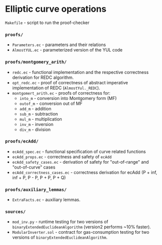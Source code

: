 # Elliptic curve operations

`Makefile` - script to run the proof-checker

### `proofs/`
* `Parameters.ec` - parameters and their relations
* `AlmostYUL.ec` - parameterized version of the YUL code

### `proofs/montgomery_arith/`
* `redc.ec` - functional implementation and the respective correctness derivation for REDC algorithm.
* `opt_redc.ec` - proof of correctness of abstract imperative implementation of REDC (`AlmostYul._REDC`).
* `montgomert_arith.ec` - proofs of correctness for:
  - `into_m` - conversion into Montgomery form (MF)
  - `outof_m` - conversion out of MF
  - `add_m` - addition
  - `sub_m` - subtraction
  - `mul_m` - multiplication
  - `inv_m` - inversion
  - `div_m` - division

### `proofs/ecAdd/` 
* `ecAdd_spec.ec` - functional specification of curve related functions
* `ecAdd_props.ec` - correctness and safety of `ecAdd`
* `ecAdd_safety_cases.ec` - derivation of safety for "out-of-range" and "out-of-curve" cases
* `ecAdd_correctness_cases.ec` - correctness derivation for ecAdd (P + inf, inf + P, P - P, P + P, P + Q)

### `proofs/auxiliary_lemmas/`
* `ExtraFacts.ec` - auxiliary lemmas.

### `sources/`

* `mod_inv.py` - runtime testing for two versions of `binaryExtendedEuclideanAlgorithm` (version2 performs ~10% faster).
* `ModularInverter.sol` - contract for gas-consumption testing for two versions of `binaryExtendedEuclideanAlgorithm`.